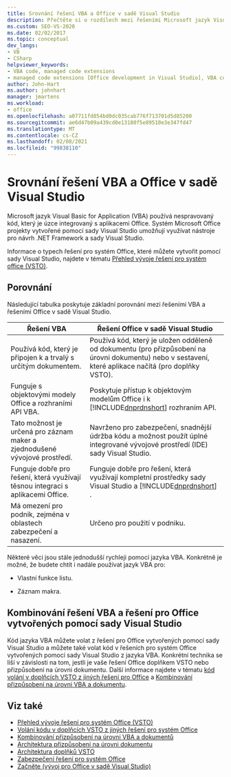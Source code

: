 ```yaml
---
title: Srovnání řešení VBA a Office v sadě Visual Studio
description: Přečtěte si o rozdílech mezi řešeními Microsoft jazyk Visual Basic for Application (VBA) a systém Microsoft Office v aplikaci Visual Studio.
ms.custom: SEO-VS-2020
ms.date: 02/02/2017
ms.topic: conceptual
dev_langs:
- VB
- CSharp
helpviewer_keywords:
- VBA code, managed code extensions
- managed code extensions [Office development in Visual Studio], VBA compared to
author: John-Hart
ms.author: johnhart
manager: jmartens
ms.workload:
- office
ms.openlocfilehash: a07711fd854bd0dc035cab776f713701d5d85200
ms.sourcegitcommit: ae6d47b09a439cd0e13180f5e89510e3e347fd47
ms.translationtype: MT
ms.contentlocale: cs-CZ
ms.lasthandoff: 02/08/2021
ms.locfileid: "99838110"
---
```

# <a name="vba-and-office-solutions-in-visual-studio-compared"></a>Srovnání řešení VBA a Office v sadě Visual Studio
  Microsoft jazyk Visual Basic for Application (VBA) používá nespravovaný kód, který je úzce integrovaný s aplikacemi Office. Systém Microsoft Office projekty vytvořené pomocí sady Visual Studio umožňují využívat nástroje pro návrh .NET Framework a sady Visual Studio.

 Informace o typech řešení pro systém Office, které můžete vytvořit pomocí sady Visual Studio, najdete v tématu [Přehled vývoje řešení pro systém office &#40;VSTO&#41;](../vsto/office-solutions-development-overview-vsto.md).

## <a name="comparison"></a>Porovnání
 Následující tabulka poskytuje základní porovnání mezi řešeními VBA a řešeními Office v sadě Visual Studio.

|Řešení VBA|Řešení Office v sadě Visual Studio|
|-------------------|---------------------------------------|
|Používá kód, který je připojen k a trvalý s určitým dokumentem.|Používá kód, který je uložen odděleně od dokumentu (pro přizpůsobení na úrovni dokumentu) nebo v sestavení, které aplikace načítá (pro doplňky VSTO).|
|Funguje s objektovými modely Office a rozhraními API VBA.|Poskytuje přístup k objektovým modelům Office i k [!INCLUDE[dnprdnshort](../sharepoint/includes/dnprdnshort-md.md)] rozhraním API.|
|Tato možnost je určená pro záznam maker a zjednodušené vývojové prostředí.|Navrženo pro zabezpečení, snadnější údržba kódu a možnost použít úplné integrované vývojové prostředí (IDE) sady Visual Studio.|
|Funguje dobře pro řešení, která využívají těsnou integraci s aplikacemi Office.|Funguje dobře pro řešení, která využívají kompletní prostředky sady Visual Studio a [!INCLUDE[dnprdnshort](../sharepoint/includes/dnprdnshort-md.md)] .|
|Má omezení pro podnik, zejména v oblastech zabezpečení a nasazení.|Určeno pro použití v podniku.|

 Některé věci jsou stále jednodušší rychleji pomocí jazyka VBA. Konkrétně je možné, že budete chtít i nadále používat jazyk VBA pro:

- Vlastní funkce listu.

- Záznam makra.

## <a name="combine-vba-solutions-and-office-solutions-created-by-using-visual-studio"></a>Kombinování řešení VBA a řešení pro Office vytvořených pomocí sady Visual Studio
 Kód jazyka VBA můžete volat z řešení pro Office vytvořených pomocí sady Visual Studio a můžete také volat kód v řešeních pro systém Office vytvořených pomocí sady Visual Studio z jazyka VBA. Konkrétní technika se liší v závislosti na tom, jestli je vaše řešení Office doplňkem VSTO nebo přizpůsobení na úrovni dokumentu. Další informace najdete v tématu [kód volání v doplňcích VSTO z jiných řešení pro Office](../vsto/calling-code-in-vsto-add-ins-from-other-office-solutions.md) a [Kombinování přizpůsobení na úrovni VBA a dokumentu](../vsto/combining-vba-and-document-level-customizations.md).

## <a name="see-also"></a>Viz také
- [Přehled vývoje řešení pro systém Office &#40;VSTO&#41;](../vsto/office-solutions-development-overview-vsto.md)
- [Volání kódu v doplňcích VSTO z jiných řešení pro systém Office](../vsto/calling-code-in-vsto-add-ins-from-other-office-solutions.md)
- [Kombinování přizpůsobení na úrovni VBA a dokumentů](../vsto/combining-vba-and-document-level-customizations.md)
- [Architektura přizpůsobení na úrovni dokumentu](../vsto/architecture-of-document-level-customizations.md)
- [Architektura doplňků VSTO](../vsto/architecture-of-vsto-add-ins.md)
- [Zabezpečení řešení pro systém Office](../vsto/securing-office-solutions.md)
- [Začněte &#40;vývoj pro Office v sadě Visual Studio&#41;](../vsto/getting-started-office-development-in-visual-studio.md)
